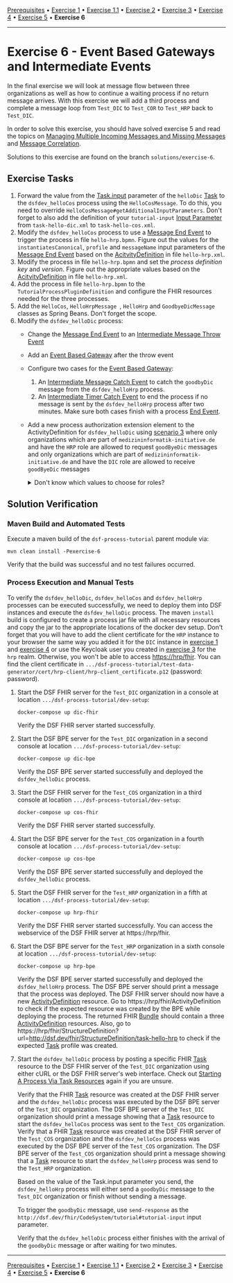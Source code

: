 [Prerequisites](prerequisites.md) • [Exercise 1](exercise-1.md) • [Exercise 1.1](exercise-1-1.md) • [Exercise 2](exercise-2.md) • [Exercise 3](exercise-3.md) • [Exercise 4](exercise-4.md) • [Exercise 5](exercise-5.md) • **Exercise 6**
___

# Exercise 6 - Event Based Gateways and Intermediate Events
In the final exercise we will look at message flow between three organizations as well as how to continue a waiting process if no return message arrives. 
With this exercise we will add a third process and complete a message loop from `Test_DIC` to `Test_COR` to `Test_HRP` back to `Test_DIC`.

In order to solve this exercise, you should have solved exercise 5 and read the topics on 
[Managing Multiple Incoming Messages and Missing Messages](basic-concepts-and-guides.md#managing-multiple-incoming-messages-and-missing-messages)
and [Message Correlation](basic-concepts-and-guides.md#message-correlation).

Solutions to this exercise are found on the branch `solutions/exercise-6`.

## Exercise Tasks
1. Forward the value from the [Task.input](http://hl7.org/fhir/R4/task.html) parameter of the `helloDic` [Task](http://hl7.org/fhir/R4/task.html) to the `dsfdev_helloCos` process using the `HelloCosMessage`. To do this, you need to override `HelloCosMessage#getAdditionalInputParameters`. Don't forget to also add the definition of your `tutorial-input` [Input Parameter](basic-concepts-and-guides.md#task-input-parameters) from `task-hello-dic.xml` to `task-hello-cos.xml`. 
1. Modify the `dsfdev_helloCos` process to use a [Message End Event](https://docs.camunda.org/manual/7.17/reference/bpmn20/events/message-events/#message-end-event) to trigger the process in file `hello-hrp.bpmn`. Figure out the values for the `instantiatesCanonical`, `profile` and `messageName` input parameters of the [Message End Event](https://docs.camunda.org/manual/7.17/reference/bpmn20/events/message-events/#message-end-event) based on the [AcitvityDefinition](http://hl7.org/fhir/R4/activitydefinition.html) in file `hello-hrp.xml`.
1. Modify the process in file `hello-hrp.bpmn` and set the _process definition key_ and _version_. Figure out the appropriate values based on the [AcitvityDefinition](http://hl7.org/fhir/R4/activitydefinition.html) in file `hello-hrp.xml`.
1. Add the process in file `hello-hrp.bpmn` to the `TutorialProcessPluginDefinition` and configure the FHIR resources needed for the three processes.
1. Add the `HelloCos`, `HelloHrpMessage `, `HelloHrp` and `GoodbyeDicMessage` classes as Spring Beans. Don't forget the scope.
1. Modify the `dsfdev_helloDic` process:
    * Change the [Message End Event](https://docs.camunda.org/manual/7.17/reference/bpmn20/events/message-events/#message-end-event) to an [Intermediate Message Throw Event](https://docs.camunda.org/manual/7.17/reference/bpmn20/events/message-events/#message-intermediate-throwing-event)
    * Add an [Event Based Gateway](https://docs.camunda.org/manual/7.17/reference/bpmn20/gateways/event-based-gateway/) after the throw event
    * Configure two cases for the [Event Based Gateway](https://docs.camunda.org/manual/7.17/reference/bpmn20/gateways/event-based-gateway/):
        1. An [Intermediate Message Catch Event](https://docs.camunda.org/manual/7.17/reference/bpmn20/events/message-events/#message-intermediate-catching-event) to catch the `goodbyDic` message from the `dsfdev_helloHrp` process.
        1. An [Intermediate Timer Catch Event](https://docs.camunda.org/manual/7.17/reference/bpmn20/events/timer-events/#timer-intermediate-catching-event) to end the process if no message is sent by the `dsfdev_helloHrp` process after two minutes.
        Make sure both cases finish with a process [End Event](https://docs.camunda.org/manual/7.17/reference/bpmn20/events/none-events/).
    * Add a new process authorization extension element to the ActivityDefinition for `dsfdev_helloDic` using [scenario 3](basic-concepts-and-guides.md#scenario-3) where
   only organizations which are part of `medizininformatik-initiative.de` and have the `HRP` role are allowed to request `goodByeDic` messages and only
   organizations which are part of `medizininformatik-initiative.de` and have the `DIC` role are allowed to receive `goodByeDic` messages
      <details>
      <summary>Don't know which values to choose for roles?</summary>
   
      Take a look at the [dsf-organization-role](https://github.com/datasharingframework/dsf/blob/release/1.4.0/dsf-fhir/dsf-fhir-validation/src/main/resources/fhir/CodeSystem/dsf-organization-role-1.0.0.xml) CodeSystem.
      </details>

## Solution Verification
### Maven Build and Automated Tests
Execute a maven build of the `dsf-process-tutorial` parent module via:
```
mvn clean install -Pexercise-6
```
Verify that the build was successful and no test failures occurred.

### Process Execution and Manual Tests
To verify the `dsfdev_helloDic`, `dsfdev_helloCos` and `dsfdev_helloHrp` processes can be executed successfully, we need to deploy them into DSF instances and execute the `dsfdev_helloDic` process. The maven `install` build is configured to create a process jar file with all necessary resources and copy the jar to the appropriate locations of the docker dev setup.
Don't forget that you will have to add the client certificate for the `HRP` instance to your browser the same way you added it for the `DIC` instance
in [exercise 1](exercise-1.md) and [exercise 4](exercise-5.md) or use the Keycloak user you created in [exercise 3](exercise-3.md) for the `hrp` realm. Otherwise, you won't be able to access [https://hrp/fhir](https://hrp/fhir). You can find the client certificate
in `.../dsf-process-tutorial/test-data-generator/cert/hrp-client/hrp-client_certificate.p12` (password: password).

1. Start the DSF FHIR server for the `Test_DIC` organization in a console at location `.../dsf-process-tutorial/dev-setup`:
   ```
   docker-compose up dic-fhir
   ```
   Verify the DSF FHIR server started successfully.

2. Start the DSF BPE server for the `Test_DIC` organization in a second console at location `.../dsf-process-tutorial/dev-setup`:
   ```
   docker-compose up dic-bpe
   ```
   Verify the DSF BPE server started successfully and deployed the `dsfdev_helloDic` process.

3. Start the DSF FHIR server for the `Test_COS` organization in a third console at location `.../dsf-process-tutorial/dev-setup`:
   ```
   docker-compose up cos-fhir
   ```
   Verify the DSF FHIR server started successfully.

4. Start the DSF BPE server for the `Test_COS` organization in a fourth console at location `.../dsf-process-tutorial/dev-setup`:
   ```
   docker-compose up cos-bpe
   ```
   Verify the DSF BPE server started successfully and deployed the `dsfdev_helloDic` process.


5. Start the DSF FHIR server for the `Test_HRP` organization in a fifth at location `.../dsf-process-tutorial/dev-setup`:
   ```
   docker-compose up hrp-fhir
   ```
   Verify the DSF FHIR server started successfully. You can access the webservice of the DSF FHIR server at https://hrp/fhir.

6. Start the DSF BPE server for the `Test_HRP` organization in a sixth console at location `.../dsf-process-tutorial/dev-setup`:
   ```
   docker-compose up hrp-bpe
   ```
   Verify the DSF BPE server started successfully and deployed the `dsfdev_helloHrp` process. The DSF BPE server should print a message that the process was deployed. The DSF FHIR server should now have a new [ActivityDefinition](http://hl7.org/fhir/R4/activitydefinition.html) resource. Go to https://hrp/fhir/ActivityDefinition to check if the expected resource was created by the BPE while deploying the process. The returned FHIR [Bundle](http://hl7.org/fhir/R4/bundle.html) should contain a three [ActivityDefinition](http://hl7.org/fhir/R4/activitydefinition.html) resources. Also, go to https://hrp/fhir/StructureDefinition?url=http://dsf.dev/fhir/StructureDefinition/task-hello-hrp to check if the expected [Task](http://hl7.org/fhir/R4/task.html) profile was created.

7. Start the `dsfdev_helloDic` process by posting a specific FHIR [Task](http://hl7.org/fhir/R4/task.html) resource to the DSF FHIR server of the `Test_DIC` organization using either cURL or the DSF FHIR server's web interface. Check out [Starting A Process Via Task Resources](basic-concepts-and-guides.md#starting-a-process-via-task-resources) again if you are unsure.

   Verify that the FHIR [Task](http://hl7.org/fhir/R4/task.html) resource was created at the DSF FHIR server and the `dsfdev_helloDic` process was executed by the DSF BPE server of the `Test_DIC` organization. The DSF BPE server of the `Test_DIC` organization should print a message showing that a [Task](http://hl7.org/fhir/R4/task.html) resource to start the `dsfdev_helloCos` process was sent to the `Test_COS` organization.  
   Verify that a FHIR [Task](http://hl7.org/fhir/R4/task.html) resource was created at the DSF FHIR server of the `Test_COS` organization and the `dsfdev_helloCos` process was executed by the DSF BPE server of the `Test_COS` organization. The DSF BPE server of the `Test_COS` organization should print a message showing that a [Task](http://hl7.org/fhir/R4/task.html) resource to start the `dsfdev_helloHrp` process was send to the `Test_HRP` organization.  
   
   Based on the value of the Task.input parameter you send, the `dsfdev_helloHrp` process will either send a `goodbyDic` message to the `Test_DIC` organization or finish without sending a message.
   
   To trigger the `goodbyDic` message, use `send-response` as the `http://dsf.dev/fhir/CodeSystem/tutorial#tutorial-input` input parameter.
   
   Verify that the `dsfdev_helloDic` process either finishes with the arrival of the `goodbyDic` message or after waiting for two minutes.

___
[Prerequisites](prerequisites.md) • [Exercise 1](exercise-1.md) • [Exercise 1.1](exercise-1-1.md) • [Exercise 2](exercise-2.md) • [Exercise 3](exercise-3.md) • [Exercise 4](exercise-4.md) • [Exercise 5](exercise-5.md) • **Exercise 6**